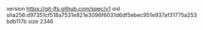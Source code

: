 version https://git-lfs.github.com/spec/v1
oid sha256:d97351cf518a7531e821e3096f6031d6df5ebec951e937af31775a253bdb117b
size 2346
